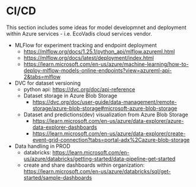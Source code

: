 # CI/CD

This section includes some ideas for model developmnet and deployment within Azure services - i.e. EcoVadis cloud services vendor.

* MLFlow for experiment tracking and endpoint deployment
  * https://mlflow.org/docs/1.25.1/python_api/mlflow.azureml.html
  * https://mlflow.org/docs/latest/deployment/index.html
  * https://learn.microsoft.com/en-us/azure/machine-learning/how-to-deploy-mlflow-models-online-endpoints?view=azureml-api-2&tabs=mlflow
* DVC for dataset versioning 
  * python api: https://dvc.org/doc/api-reference
  * Dataset storage in Azure Blob Storage
    * https://dvc.org/doc/user-guide/data-management/remote-storage/azure-blob-storage#microsoft-azure-blob-storage 
  * Dataset and predictions(dev) visualization from Azure Blob Storage
    * https://learn.microsoft.com/en-us/azure/data-explorer/azure-data-explorer-dashboards
    * https://learn.microsoft.com/en-us/azure/data-explorer/create-event-grid-connection?tabs=portal-adx%2Cazure-blob-storage
* Data handling in PROD
  * databricks: https://learn.microsoft.com/en-us/azure/databricks/getting-started/data-pipeline-get-started
  * create and share dashboards within organization: https://learn.microsoft.com/en-us/azure/databricks/sql/get-started/sample-dashboards
